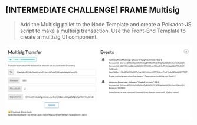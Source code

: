 ## [INTERMEDIATE CHALLENGE] FRAME Multisig

> Add the Multisig pallet to the Node Template and create a Polkadot-JS script to make a multisig transaction. Use the Front-End Template to create a multisig UI component.

![Multisig Transfer](./multisig_transfer_success2.png)
